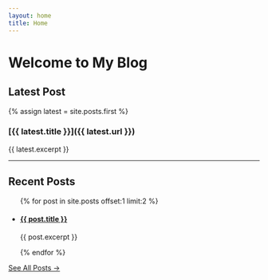 ```yaml
---
layout: home
title: Home
---
```


# Welcome to My Blog

## Latest Post
{% assign latest = site.posts.first %}
### [{{ latest.title }}]({{ latest.url }})
{{ latest.excerpt }}

---

## Recent Posts
<ul>
  {% for post in site.posts offset:1 limit:2 %}
    <li>
      <h4><a href="{{ post.url }}">{{ post.title }}</a></h4>
      <p>{{ post.excerpt }}</p>
    </li>
  {% endfor %}
</ul>

[See All Posts →](/archive)
